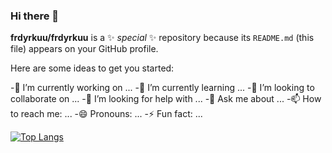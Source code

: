 ### Hi there 👋


**frdyrkuu/frdyrkuu** is a ✨ _special_ ✨ repository because its `README.md` (this file) appears on your GitHub profile.

Here are some ideas to get you started:

-🔭 I’m currently working on ...
-🌱 I’m currently learning ...
-👯 I’m looking to collaborate on ...
-🤔 I’m looking for help with ...
-💬 Ask me about ...
-📫 How to reach me: ...
-😄 Pronouns: ...
-⚡ Fun fact: ...

[![Top Langs](https://github-readme-stats.vercel.app/api/top-langs/?username=frdyrkuu&layout=compact&text_color=daf7dc&bg_color=151515)](https://github.com/frdyrkuu/github-readme-stats)
